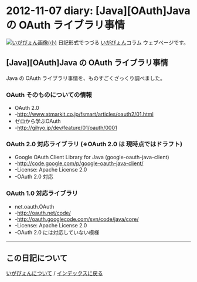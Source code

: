 2012-11-07 diary: [Java][OAuth]Java の OAuth ライブラリ事情
=====================================================================================================
[![いがぴょん画像(小)](https://igapyon.github.io/diary/images/iga200306s.jpg "いがぴょん")](https://igapyon.github.io/diary/memo/memoigapyon.html) 日記形式でつづる [いがぴょん](https://igapyon.github.io/diary/memo/memoigapyon.html)コラム ウェブページです。

## [Java][OAuth]Java の OAuth ライブラリ事情

Java の OAuth ライブラリ事情を、ものすごくざっくり調べました。


### OAuth そのものについての情報

* OAuth 2.0
* -http://www.atmarkit.co.jp/fsmart/articles/oauth2/01.html
* ゼロから学ぶOAuth
* -http://gihyo.jp/dev/feature/01/oauth/0001


### OAuth 2.0 対応ライブラリ (※OAuth 2.0 は 現時点ではドラフト)

* Google OAuth Client Library for Java (google-oauth-java-client)
* -http://code.google.com/p/google-oauth-java-client/
* -License: Apache License 2.0
* -OAuth 2.0 対応


### OAuth 1.0 対応ライブラリ

* net.oauth.OAuth
* -http://oauth.net/code/
* -http://oauth.googlecode.com/svn/code/java/core/
* -License: Apache License 2.0
* -OAuth 2.0 には対応していない模様




----------------------------------------------------------------------------------------------------

## この日記について
[いがぴょんについて](http://www.igapyon.jp/igapyon/diary/memo/memoigapyon.html) / [インデックスに戻る](https://igapyon.github.io/diary/idxall.html)
